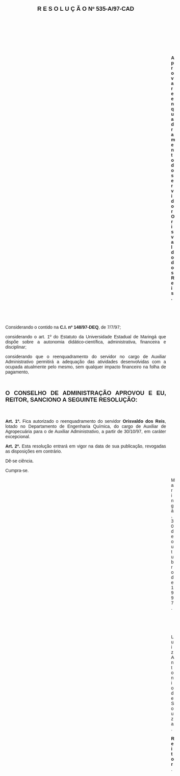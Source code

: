 <BODY>

<B><FONT FACE="Arial" SIZE=4><P ALIGN="CENTER">R E S O L U &Ccedil; &Atilde; O   Nº 535-A/97-CAD</P>
</B></FONT><FONT FACE="Arial">
<P>&nbsp;</P>
<P>&nbsp;</P>
<P>&nbsp;</P>
<P>&nbsp;</P><DIR>
<DIR>
<DIR>
<DIR>
<DIR>
<DIR>
<DIR>
<DIR>
<DIR>
<DIR>
<DIR>
<DIR>
<DIR>

<B><P ALIGN="JUSTIFY">Aprova reenquadramento do servidor Orisvaldo dos Reis.</P>
<P ALIGN="JUSTIFY"></P>
<P ALIGN="JUSTIFY">&nbsp;</P>
</B><P ALIGN="JUSTIFY">&nbsp;</P></DIR>
</DIR>
</DIR>
</DIR>
</DIR>
</DIR>
</DIR>
</DIR>
</DIR>
</DIR>
</DIR>
</DIR>
</DIR>

<P ALIGN="JUSTIFY">&#9;Considerando o contido na<B> C.I. nº 148/97-DEQ</B>, de 7/7/97;</P>
<P ALIGN="JUSTIFY">&#9;considerando o art. 1º do Estatuto da Universidade Estadual de Maring&aacute; que disp&otilde;e sobre a autonomia did&aacute;tico-cient&iacute;fica, administrativa, financeira e disciplinar;</P>
<P ALIGN="JUSTIFY">&#9;considerando que o reenquadramento do servidor no cargo de Auxiliar Administrativo permitir&aacute; a adequa&ccedil;&atilde;o das atividades desenvolvidas com a ocupada atualmente pelo mesmo, sem qualquer impacto financeiro na folha de pagamento,</P>
<P ALIGN="JUSTIFY"></P>
<P ALIGN="JUSTIFY">&nbsp;</P>
</FONT><B><FONT FACE="Arial" SIZE=4><P ALIGN="JUSTIFY">O CONSELHO DE ADMINISTRA&Ccedil;&Atilde;O APROVOU E EU, REITOR, SANCIONO A SEGUINTE RESOLU&Ccedil;&Atilde;O:</P>
</B></FONT><FONT FACE="Arial"><P ALIGN="JUSTIFY"></P>
<P ALIGN="JUSTIFY">&nbsp;</P>
<P ALIGN="JUSTIFY">&#9;<B>Art. 1º. </B>Fica autorizado o reenquadramento do servidor <B>Orisvaldo dos Reis</B>, lotado no Departamento de Engenharia Qu&iacute;mica, do cargo de Auxiliar de Agropecu&aacute;ria para o de Auxiliar Administrativo, a partir de 30/10/97, em car&aacute;ter excepcional.</P>
<P ALIGN="JUSTIFY">&#9;<B>Art. 2º.</B> Esta resolu&ccedil;&atilde;o entrar&aacute; em vigor na data de sua publica&ccedil;&atilde;o, revogadas as disposi&ccedil;&otilde;es em contr&aacute;rio.</P>
<P>&#9;D&ecirc;-se ci&ecirc;ncia.</P>
<P>&#9;Cumpra-se.</P>
<DIR>
<DIR>
<DIR>
<DIR>
<DIR>
<DIR>
<DIR>
<DIR>
<DIR>
<DIR>
<DIR>
<DIR>
<DIR>

<P>Maring&aacute;, 30 de outubro de 1997.</P>

<P>&nbsp;</P>
<P>&nbsp;</P>
<P>Luiz Antonio de Souza.</P>
<B><P>Reitor</B>.</P></DIR>
</DIR>
</DIR>
</DIR>
</DIR>
</DIR>
</DIR>
</DIR>
</DIR>
</DIR>
</DIR>
</DIR>
</DIR>
</FONT></BODY>
